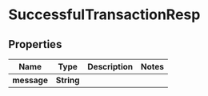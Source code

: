 

# SuccessfulTransactionResp

## Properties

Name | Type | Description | Notes
------------ | ------------- | ------------- | -------------
**message** | **String** |  | 



